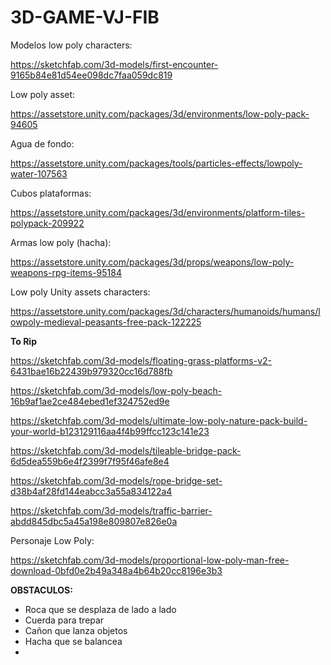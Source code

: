 # 3D-GAME-VJ-FIB

Modelos low poly characters:

https://sketchfab.com/3d-models/first-encounter-9165b84e81d54ee098dc7faa059dc819

Low poly asset:

https://assetstore.unity.com/packages/3d/environments/low-poly-pack-94605

Agua de fondo:

https://assetstore.unity.com/packages/tools/particles-effects/lowpoly-water-107563

Cubos plataformas:

https://assetstore.unity.com/packages/3d/environments/platform-tiles-polypack-209922

Armas low poly (hacha):

https://assetstore.unity.com/packages/3d/props/weapons/low-poly-weapons-rpg-items-95184

Low poly Unity assets characters:

https://assetstore.unity.com/packages/3d/characters/humanoids/humans/lowpoly-medieval-peasants-free-pack-122225

<b>To Rip</b>

https://sketchfab.com/3d-models/floating-grass-platforms-v2-6431bae16b22439b979320cc16d788fb

https://sketchfab.com/3d-models/low-poly-beach-16b9af1ae2ce484ebed1ef324752ed9e

https://sketchfab.com/3d-models/ultimate-low-poly-nature-pack-build-your-world-b123129116aa4f4b99ffcc123c141e23

https://sketchfab.com/3d-models/tileable-bridge-pack-6d5dea559b6e4f2399f7f95f46afe8e4

https://sketchfab.com/3d-models/rope-bridge-set-d38b4af28fd144eabcc3a55a834122a4

https://sketchfab.com/3d-models/traffic-barrier-abdd845dbc5a45a198e809807e826e0a

Personaje Low Poly:

https://sketchfab.com/3d-models/proportional-low-poly-man-free-download-0bfd0e2b49a348a4b64b20cc8196e3b3


<b>OBSTACULOS:</b>
  
  - Roca que se desplaza de lado a lado
  - Cuerda para trepar
  - Cañon que lanza objetos
  - Hacha que se balancea
  - 
  
